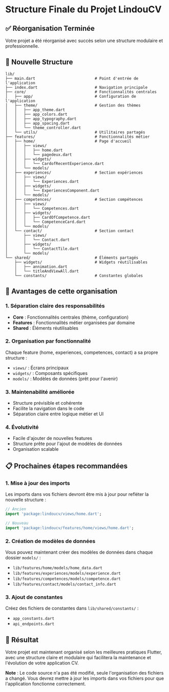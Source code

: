 # Structure Finale du Projet LindouCV

## ✅ Réorganisation Terminée

Votre projet a été réorganisé avec succès selon une structure modulaire et professionnelle.

## 📁 Nouvelle Structure

```
lib/
├── main.dart                          # Point d'entrée de l'application
├── index.dart                         # Navigation principale
├── core/                              # Fonctionnalités centrales
│   ├── app/                           # Configuration de l'application
│   ├── theme/                         # Gestion des thèmes
│   │   ├── app_theme.dart
│   │   ├── app_colors.dart
│   │   ├── app_typography.dart
│   │   ├── app_spacing.dart
│   │   └── theme_controller.dart
│   └── utils/                         # Utilitaires partagés
├── features/                          # Fonctionnalités métier
│   ├── home/                          # Page d'accueil
│   │   ├── views/
│   │   │   ├── home.dart
│   │   │   └── pagedeux.dart
│   │   ├── widgets/
│   │   │   └── CardofRecentExperience.dart
│   │   └── models/
│   ├── experiences/                   # Section expériences
│   │   ├── views/
│   │   │   └── Experiences.dart
│   │   ├── widgets/
│   │   │   └── ExperiencesComponent.dart
│   │   └── models/
│   ├── competences/                   # Section compétences
│   │   ├── views/
│   │   │   └── Competences.dart
│   │   ├── widgets/
│   │   │   ├── CardOfCompetence.dart
│   │   │   └── CompetenceCard.dart
│   │   └── models/
│   └── contact/                       # Section contact
│       ├── views/
│       │   └── Contact.dart
│       ├── widgets/
│       │   └── ContactTile.dart
│       └── models/
└── shared/                            # Éléments partagés
    ├── widgets/                       # Widgets réutilisables
    │   ├── annimation.dart
    │   └── titleAndViewAll.dart
    └── constants/                     # Constantes globales
```

## 🎯 Avantages de cette organisation

### 1. **Séparation claire des responsabilités**
- **Core** : Fonctionnalités centrales (thème, configuration)
- **Features** : Fonctionnalités métier organisées par domaine
- **Shared** : Éléments réutilisables

### 2. **Organisation par fonctionnalité**
Chaque feature (home, experiences, competences, contact) a sa propre structure :
- `views/` : Écrans principaux
- `widgets/` : Composants spécifiques
- `models/` : Modèles de données (prêt pour l'avenir)

### 3. **Maintenabilité améliorée**
- Structure prévisible et cohérente
- Facilite la navigation dans le code
- Séparation claire entre logique métier et UI

### 4. **Évolutivité**
- Facile d'ajouter de nouvelles features
- Structure prête pour l'ajout de modèles de données
- Organisation scalable

## 📋 Prochaines étapes recommandées

### 1. **Mise à jour des imports**
Les imports dans vos fichiers devront être mis à jour pour refléter la nouvelle structure :
```dart
// Ancien
import 'package:lindoucv/views/home.dart';

// Nouveau
import 'package:lindoucv/features/home/views/home.dart';
```

### 2. **Création de modèles de données**
Vous pouvez maintenant créer des modèles de données dans chaque dossier `models/` :
- `lib/features/home/models/home_data.dart`
- `lib/features/experiences/models/experience.dart`
- `lib/features/competences/models/competence.dart`
- `lib/features/contact/models/contact_info.dart`

### 3. **Ajout de constantes**
Créez des fichiers de constantes dans `lib/shared/constants/` :
- `app_constants.dart`
- `api_endpoints.dart`

## 🚀 Résultat

Votre projet est maintenant organisé selon les meilleures pratiques Flutter, avec une structure claire et modulaire qui facilitera la maintenance et l'évolution de votre application CV.

**Note** : Le code source n'a pas été modifié, seule l'organisation des fichiers a changé. Vous devrez mettre à jour les imports dans vos fichiers pour que l'application fonctionne correctement. 
